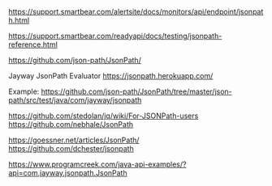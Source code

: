 
https://support.smartbear.com/alertsite/docs/monitors/api/endpoint/jsonpath.html

https://support.smartbear.com/readyapi/docs/testing/jsonpath-reference.html

https://github.com/json-path/JsonPath/

Jayway JsonPath Evaluator
https://jsonpath.herokuapp.com/

Example:
https://github.com/json-path/JsonPath/tree/master/json-path/src/test/java/com/jayway/jsonpath

https://github.com/stedolan/jq/wiki/For-JSONPath-users
https://github.com/nebhale/JsonPath

https://goessner.net/articles/JsonPath/
https://github.com/dchester/jsonpath

https://www.programcreek.com/java-api-examples/?api=com.jayway.jsonpath.JsonPath
